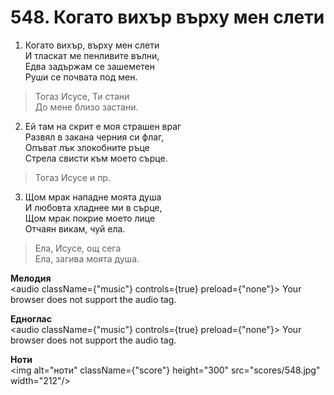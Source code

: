 # 548. Когато вихър върху мен слети  

1. Когато вихър, върху мен слети  
И тласкат ме пенливите вълни,  
Едва задържам се зашеметен  
Руши се почвата под мен.  

> Тогаз Исусе, Ти стани  
> До мене близо застани.  

2. Ей там на скрит е моя страшен враг  
Развял в закана черния си флаг,  
Опъват лък злокобните ръце  
Стрела свисти към моето сърце.  

> Тогаз Исусе и пр.  

3. Щом мрак нападне моята душа  
И любовта хладнее ми в сърце,  
Щом мрак покрие моето лице  
Отчаян викам, чуй ела.  

> Ела, Исусе, ощ сега  
> Ела, загива моята душа.  

__Мелодия__  
<audio className={"music"} controls={true} preload={"none"}><source src="mp3/548.mp3" type="audio/mpeg"/>
Your browser does not support the audio tag.
</audio>  

__Едноглас__  
<audio className={"music"} controls={true} preload={"none"}><source src="transp/548.mp3" type="audio/mpeg"/>
Your browser does not support the audio tag.
</audio>  

__Ноти__  
<img alt="ноти" className={"score"} height="300" src="scores/548.jpg" width="212"/>
